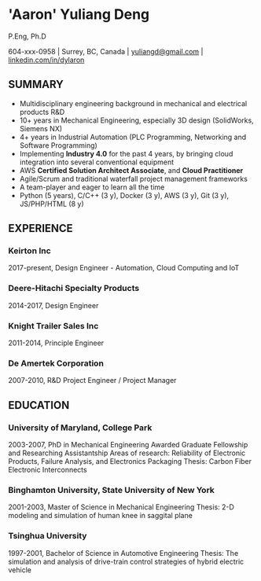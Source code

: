 # 'Aaron' Yuliang Deng
P.Eng, Ph.D

604-xxx-0958 | Surrey, BC, Canada | yuliangd@gmail.com | [linkedin.com/in/dylaron](https://linkedin.com/in/dylaron)
## SUMMARY
- Multidisciplinary engineering background in mechanical and electrical products R&D
- 10+ years in Mechanical Engineering, especially 3D design (SolidWorks, Siemens NX)
- 4+ years in Industrial Automation (PLC Programming, Networking and Software Programming)
- Implementing **Industry 4.0** for the past 4 years, by bringing cloud integration into several conventional equipment
- AWS **Certified Solution Architect Associate**, and **Cloud Practitioner**
- Agile/Scrum and traditional waterfall project management frameworks
- A team-player and eager to learn all the time
- Python (5 years), C/C++ (3 y), Docker (3 y), AWS (3 y), Git (3 y), JS/PHP/HTML (8 y)

## EXPERIENCE
### Keirton Inc
2017-present, Design Engineer - Automation, Cloud Computing and IoT
### Deere-Hitachi Specialty Products
2014-2017, Design Engineer
### Knight Trailer Sales Inc
2011-2014, Principle Engineer
### De Amertek Corporation
2007-2010, R&D Project Engineer / Project Manager

<div style="page-break-after: always"></div>

## EDUCATION

### University of Maryland, College Park
2003-2007, PhD in Mechanical Engineering
Awarded Graduate Fellowship and Researching Assistantship
Areas of research: Reliability of Electronic Products, Failure Analysis, and Electronics Packaging
Thesis: Carbon Fiber Electronic Interconnects

### Binghamton University, State University of New York
2001-2003, Master of Science in Mechanical Engineering
Thesis: 2-D modeling and simulation of human knee in saggital plane

### Tsinghua University
1997-2001, Bachelor of Science in Automotive Engineering
Thesis: The simulation and analysis of drive-train control strategies of hybrid electric vehicle
